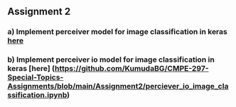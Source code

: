 ## Assignment 2
### a) Implement perceiver model for image classification in keras [here](https://github.com/KumudaBG/CMPE-297-Special-Topics-Assignments/blob/main/Assignment2/perceiver_image_classification.ipynb)
### b) Implement perceiver io model for image classification in keras [here] (https://github.com/KumudaBG/CMPE-297-Special-Topics-Assignments/blob/main/Assignment2/perciever_io_image_classification.ipynb)
